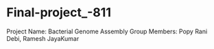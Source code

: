 # Final-project_-811
Project Name: Bacterial Genome Assembly
Group Members: Popy Rani Debi, Ramesh JayaKumar
